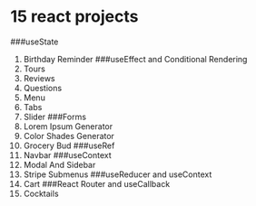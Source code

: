 # 15 react projects

###useState
1. Birthday Reminder
###useEffect and Conditional Rendering
2. Tours
3. Reviews
4. Questions
5. Menu
6. Tabs
7. Slider
###Forms
8. Lorem Ipsum Generator
9. Color Shades Generator
10. Grocery Bud
###useRef
11. Navbar
###useContext
12. Modal And Sidebar
13. Stripe Submenus
###useReducer and useContext
14. Cart
###React Router and useCallback
15. Cocktails